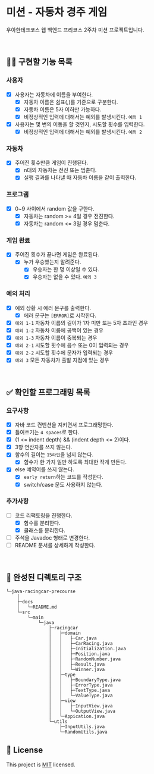 # 미션 - 자동차 경주 게임
우아한테크코스 웹 백엔드 프리코스 2주차 미션 프로젝트입니다.

<br>

## 👩‍💻 구현할 기능 목록
### 사용자
- [x] 사용자는 자동차에 이름을 부여한다.
    - [x] 자동차 이름은 쉼표(,)를 기준으로 구분한다.
    - [x] 자동차 이름은 5자 이하만 가능하다.
    - [x] 비정상적인 입력에 대해서는 예외를 발생시킨다. `예외 1`
- [x] 사용자는 몇 번의 이동을 할 것인지, 시도할 횟수를 입력한다.
    - [x] 비정상적인 입력에 대해서는 예외를 발생시킨다. `예외 2`

### 자동차
- [x] 주어진 횟수만큼 게임이 진행된다.
    - [x] n대의 자동차는 전진 또는 멈춘다.
    - [x] 실행 결과를 나타낼 때 자동차 이름을 같이 출력한다.

### 프로그램
- [x] 0~9 사이에서 random 값을 구한다.
    - [x] 자동차는 random >= 4일 경우 전진한다.
    - [x] 자동차는 random <= 3일 경우 멈춘다.

### 게임 완료
- [x] 주어진 횟수가 끝나면 게임은 완료된다.
    - [x] 누가 우승했는지 알려준다.
         - [x] 우승자는 한 명 이상일 수 있다.
         - [x] 우승자는 없을 수 있다. `예외 3`

### 예외 처리
- [x] 예외 상황 시 에러 문구를 출력한다.
    - [x] 에러 문구는 `[ERROR]`로 시작한다.
- [x] `예외 1-1` 자동차 이름의 길이가 1자 미만 또는 5자 초과인 경우
- [x] `예외 1-2` 자동차 이름에 공백이 있는 경우
- [x] `예외 1-3` 자동차 이름이 중복되는 경우
- [x] `예외 2-1` 시도할 횟수에 음수 또는 0이 입력되는 경우
- [x] `예외 2-2` 시도할 횟수에 문자가 입력되는 경우
- [x] `예외 3` 모든 자동차가 출발 지점에 있는 경우

<br>

## ✅ 확인할 프로그래밍 목록
### 요구사항
- [x] 자바 코드 컨벤션을 지키면서 프로그래밍한다.
- [x] 들여쓰기는 `4 spaces`로 한다.
- [x] (1 <= indent depth) && (indent depth <= 2)이다.
- [x] 3항 연산자를 쓰지 않는다.
- [x] 함수의 길이는 `15라인`을 넘지 않는다.
    - [x] 함수가 한 가지 일만 하도록 최대한 작게 만든다.
- [x] else 예약어를 쓰지 않는다.
    - [x] `early return`하는 코드를 작성한다.
    - [x] switch/case 문도 사용하지 않는다.

### 추가사항
- [ ] 코드 리팩토링을 진행한다.
    - [x] 함수를 분리한다.
    - [x] 클래스를 분리한다.
- [ ] 주석을 Javadoc 형태로 변경한다.
- [ ] README 문서를 상세하게 작성한다.

<br>

## 📂 완성된 디렉토리 구조
```
└─java-racingcar-precourse
    │
    ├─docs
    │   └─README.md
    └─src
        └─main
            └─java
                ├─racingcar
                │   ├─domain
                │   │   ├─Car.java
                │   │   ├─CarRacing.java
                │   │   ├─Initialization.java
                │   │   ├─Position.java
                │   │   ├─RandomNumber.java
                │   │   ├─Result.java
                │   │   └─Winner.java
                │   ├─type
                │   │   ├─BoundaryType.java
                │   │   ├─ErrorType.java
                │   │   ├─TextType.java
                │   │   └─ValueType.java
                │   ├─view
                │   │   ├─InputView.java
                │   │   └─OutputView.java
                │   └─Appication.java
                └─utils
                    ├─InputUtils.java
                    └─RandomUtils.java
```

## 📝 License

This project is [MIT](https://github.com/woowacourse/java-racingcar-precourse/blob/master/LICENSE) licensed.
